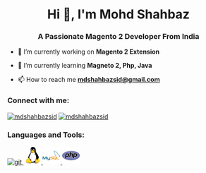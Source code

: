 <h1 align="center">Hi 👋, I'm Mohd Shahbaz</h1>
<h3 align="center">A Passionate Magento 2 Developer From India</h3>

- 🔭 I’m currently working on **Magento 2 Extension**

- 🌱 I’m currently learning **Magneto 2, Php, Java**

- 📫 How to reach me **mdshahbazsid@gmail.com**

<h3 align="left">Connect with me:</h3>
<p align="left">
<a href="https://twitter.com/mdshahbazsid" target="blank"><img align="center" src="https://cdn.jsdelivr.net/npm/simple-icons@3.0.1/icons/twitter.svg" alt="mdshahbazsid" height="30" width="40" /></a>
<a href="https://linkedin.com/in/mdshahbazsid" target="blank"><img align="center" src="https://cdn.jsdelivr.net/npm/simple-icons@3.0.1/icons/linkedin.svg" alt="mdshahbazsid" height="30" width="40" /></a>
</p>

<h3 align="left">Languages and Tools:</h3>
<p align="left"> <a href="https://git-scm.com/" target="_blank"> <img src="https://www.vectorlogo.zone/logos/git-scm/git-scm-icon.svg" alt="git" width="40" height="40"/> </a> <a href="https://www.linux.org/" target="_blank"> <img src="https://raw.githubusercontent.com/devicons/devicon/master/icons/linux/linux-original.svg" alt="linux" width="40" height="40"/> </a> <a href="https://www.mysql.com/" target="_blank"> <img src="https://raw.githubusercontent.com/devicons/devicon/master/icons/mysql/mysql-original-wordmark.svg" alt="mysql" width="40" height="40"/> </a> <a href="https://www.php.net" target="_blank"> <img src="https://raw.githubusercontent.com/devicons/devicon/master/icons/php/php-original.svg" alt="php" width="40" height="40"/> </a> </p>
